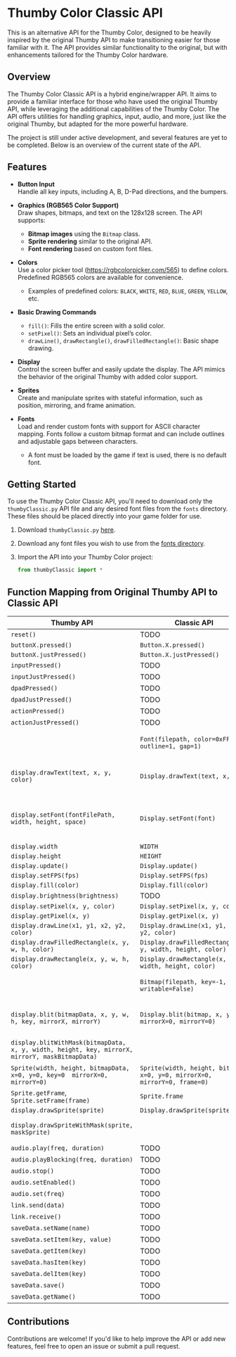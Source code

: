 
# Thumby Color Classic API

This is an alternative API for the Thumby Color, designed to be heavily inspired by the original Thumby API to make transitioning easier for those familiar with it. The API provides similar functionality to the original, but with enhancements tailored for the Thumby Color hardware.

## Overview

The Thumby Color Classic API is a hybrid engine/wrapper API. It aims to provide a familiar interface for those who have used the original Thumby API, while leveraging the additional capabilities of the Thumby Color. The API offers utilities for handling graphics, input, audio, and more, just like the original Thumby, but adapted for the more powerful hardware.

The project is still under active development, and several features are yet to be completed. Below is an overview of the current state of the API.

## Features

- **Button Input**  
  Handle all key inputs, including A, B, D-Pad directions, and the bumpers.
  
- **Graphics (RGB565 Color Support)**  
  Draw shapes, bitmaps, and text on the 128x128 screen. The API supports:
  - **Bitmap images** using the `Bitmap` class.
  - **Sprite rendering** similar to the original API.
  - **Font rendering** based on custom font files.

- **Colors**  
  Use a color picker tool (https://rgbcolorpicker.com/565) to define colors. Predefined RGB565 colors are available for convenience.
  - Examples of predefined colors: `BLACK`, `WHITE`, `RED`, `BLUE`, `GREEN`, `YELLOW`, etc.

- **Basic Drawing Commands**
  - `fill()`: Fills the entire screen with a solid color.
  - `setPixel()`: Sets an individual pixel’s color.
  - `drawLine()`, `drawRectangle()`, `drawFilledRectangle()`: Basic shape drawing.

- **Display**  
  Control the screen buffer and easily update the display. The API mimics the behavior of the original Thumby with added color support.

- **Sprites**  
  Create and manipulate sprites with stateful information, such as position, mirroring, and frame animation.

- **Fonts**  
  Load and render custom fonts with support for ASCII character mapping. Fonts follow a custom bitmap format and can include outlines and adjustable gaps between characters.
  - A font must be loaded by the game if text is used, there is no default font.

## Getting Started

  To use the Thumby Color Classic API, you'll need to download only the `thumbyClassic.py` API file and any desired font files from the `fonts` directory. These files should be placed directly into your game folder for use.

1. Download `thumbyClassic.py` [here](https://github.com/demodude4u/Thumby-Classic-API/blob/main/thumbyClassic.py).

2. Download any font files you wish to use from the [fonts directory](https://github.com/demodude4u/Thumby-Classic-API/tree/main/fonts).

3. Import the API into your Thumby Color project:
   ```python
   from thumbyClassic import *
   ```

## Function Mapping from Original Thumby API to Classic API

| **Thumby API**                             | **Classic API**                                  | **Comments**                       |
|--------------------------------------------|--------------------------------------------------|------------------------------------|
| `reset()`                                  | TODO                                             |                                    |
| `buttonX.pressed()`                        | `Button.X.pressed()`                             |                                    |
| `buttonX.justPressed()`                    | `Button.X.justPressed()`                         |                                    |
| `inputPressed()`                           | TODO                                             |                                    |
| `inputJustPressed()`                       | TODO                                             |                                    |
| `dpadPressed()`                            | TODO                                             |                                    |
| `dpadJustPressed()`                        | TODO                                             |                                    |
| `actionPressed()`                          | TODO                                             |                                    |
| `actionJustPressed()`                      | TODO                                             |                                    |
|                                            | `Font(filepath, color=0xFFFF, outline=1, gap=1)` | Load BMP Font files (RGB565)       |
| `display.drawText(text, x, y, color)`      | `Display.drawText(text, x, y)`                   | Color is now set in the `Font` class. |
| `display.setFont(fontFilePath, width, height, space)`|`Display.setFont(font)`                 | Space (Gap) is now set in the `Font` class. |
| `display.width`                            | `WIDTH`                                          |                                    |
| `display.height`                           | `HEIGHT`                                         |                                    |
| `display.update()`                         | `Display.update()`                               |                                    |
| `display.setFPS(fps)`                      | `Display.setFPS(fps)`                            |                                    |
| `display.fill(color)`                      | `Display.fill(color)`                            |                                    |
| `display.brightness(brightness)`           | TODO                                             |                                    |
| `display.setPixel(x, y, color)`            | `Display.setPixel(x, y, color)`                  |                                    |
| `display.getPixel(x, y)`                   | `Display.getPixel(x, y)`                         |                                    |
| `display.drawLine(x1, y1, x2, y2, color)`  | `Display.drawLine(x1, y1, x2, y2, color)`        |                                    |
| `display.drawFilledRectangle(x, y, w, h, color)` | `Display.drawFilledRectangle(x, y, width, height, color)` |                     |
| `display.drawRectangle(x, y, w, h, color)` | `Display.drawRectangle(x, y, width, height, color)` |                                 |
|                                            | `Bitmap(filepath, key=-1, writable=False)`       | Load BMP files (RGB565)            |
| `display.blit(bitmapData, x, y, w, h, key, mirrorX, mirrorY)` | `Display.blit(bitmap, x, y, mirrorX=0, mirrorY=0)` | Key is now set in the `Bitmap` class. |
| `display.blitWithMask(bitmapData, x, y, width, height, key, mirrorX, mirrorY, maskBitmapData)` || Use `Bitmap.key` instead.        |
| `Sprite(width, height, bitmapData, x=0, y=0, key=0  mirrorX=0, mirrorY=0)` | `Sprite(width, height, bitmap, x=0, y=0, mirrorX=0, mirrorY=0, frame=0)` ||
| `Sprite.getFrame`, `Sprite.setFrame(frame)`| `Sprite.frame`                                   |                                    |
| `display.drawSprite(sprite)`               | `Display.drawSprite(sprite)`                     |                                    |
| `display.drawSpriteWithMask(sprite, maskSprite)` |                                            | Use `Bitmap.key` instead.          |
| `audio.play(freq, duration)`               | TODO                                             |                                    |
| `audio.playBlocking(freq, duration)`       | TODO                                             |                                    |
| `audio.stop()`                             | TODO                                             |                                    |
| `audio.setEnabled()`                       | TODO                                             |                                    |
| `audio.set(freq)`                          | TODO                                             |                                    |
| `link.send(data)`                          | TODO                                             |                                    |
| `link.receive()`                           | TODO                                             |                                    |
| `saveData.setName(name)`                   | TODO                                             |                                    |
| `saveData.setItem(key, value)`             | TODO                                             |                                    |
| `saveData.getItem(key)`                    | TODO                                             |                                    |
| `saveData.hasItem(key)`                    | TODO                                             |                                    |
| `saveData.delItem(key)`                    | TODO                                             |                                    |
| `saveData.save()`                          | TODO                                             |                                    |
| `saveData.getName()`                       | TODO                                             |                                    |

## Contributions

Contributions are welcome! If you'd like to help improve the API or add new features, feel free to open an issue or submit a pull request.
